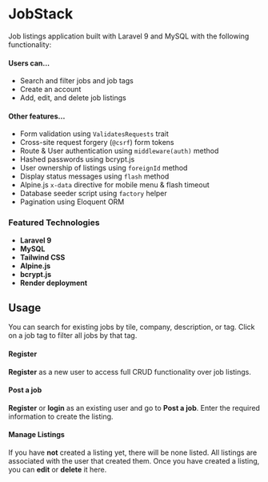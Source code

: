 # JobStack
Job listings application built with Laravel 9 and MySQL with the following functionality:

#### Users can...
* Search and filter jobs and job tags
* Create an account
* Add, edit, and delete job listings
#### Other features...
* Form validation using `ValidatesRequests` trait
* Cross-site request forgery (`@csrf`) form tokens
* Route & User authentication using `middleware(auth)` method
* Hashed passwords using bcrypt.js 
* User ownership of listings using `foreignId` method
* Display status messages using `flash` method
* Alpine.js `x-data` directive for mobile menu &amp; flash timeout
* Database seeder script using `factory` helper
* Pagination using Eloquent ORM

### Featured Technologies
* **Laravel 9**
* **MySQL**
* **Tailwind CSS**
* **Alpine.js**
* **bcrypt.js**
* **Render deployment**

## Usage

You can search for existing jobs by tile, company, description, or tag. Click on a job tag to filter all jobs by that tag.

#### Register

**Register** as a new user to access full CRUD functionality over job listings.

#### Post a job
**Register** or **login** as an existing user and go to **Post a job**. Enter the required information to create the listing.

#### Manage Listings
If you have **not** created a listing yet, there will be none listed. All listings are associated with the user that created them.
Once you have created a listing, you can **edit** or **delete** it here.
